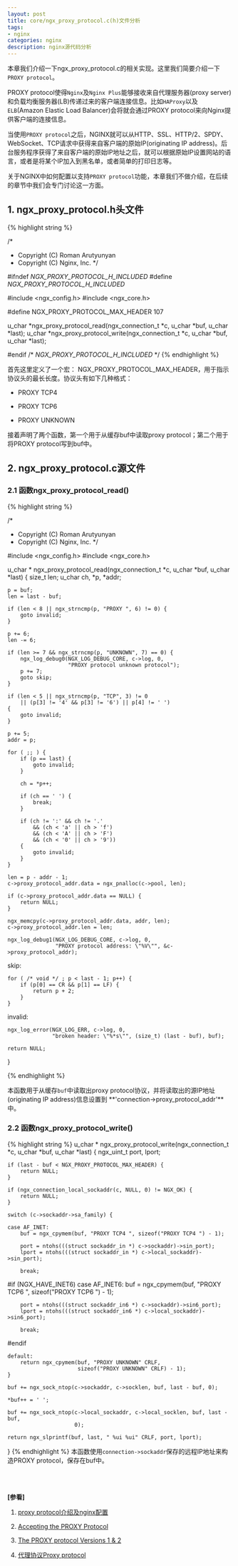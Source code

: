 ```yaml
---
layout: post
title: core/ngx_proxy_protocol.c(h)文件分析
tags:
- nginx
categories: nginx
description: nginx源代码分析
---
```


本章我们介绍一下ngx_proxy_protocol.c的相关实现。这里我们简要介绍一下```PROXY protocol```。

PROXY protocol使得```Nginx```及```Nginx Plus```能够接收来自代理服务器(proxy server)和负载均衡服务器(LB)传递过来的客户端连接信息。比如```HAProxy```以及```ELB```(Amazon Elastic Load Balancer)会将就会通过PROXY protocol来向Nginx提供客户端的连接信息。

当使用```PROXY protocol```之后，NGINX就可以从HTTP、SSL、HTTP/2、SPDY、WebSocket、TCP请求中获得来自客户端的原始IP(originating IP address)。后台服务程序获得了来自客户端的原始IP地址之后，就可以根据原始IP设置网站的语言，或者是将某个IP加入到黑名单，或者简单的打印日志等。

关于NGINX中如何配置以支持```PROXY protocol```功能，本章我们不做介绍，在后续的章节中我们会专门讨论这一方面。


<!-- more -->

## 1. ngx_proxy_protocol.h头文件
{% highlight string %}

/*
 * Copyright (C) Roman Arutyunyan
 * Copyright (C) Nginx, Inc.
 */


#ifndef _NGX_PROXY_PROTOCOL_H_INCLUDED_
#define _NGX_PROXY_PROTOCOL_H_INCLUDED_


#include <ngx_config.h>
#include <ngx_core.h>


#define NGX_PROXY_PROTOCOL_MAX_HEADER  107


u_char *ngx_proxy_protocol_read(ngx_connection_t *c, u_char *buf,
    u_char *last);
u_char *ngx_proxy_protocol_write(ngx_connection_t *c, u_char *buf,
    u_char *last);


#endif /* _NGX_PROXY_PROTOCOL_H_INCLUDED_ */
{% endhighlight %}

首先这里定义了一个宏： NGX_PROXY_PROTOCOL_MAX_HEADER，用于指示协议头的最长长度。协议头有如下几种格式：

* PROXY TCP4 <ipaddr> <port>

* PROXY TCP6 <ipaddr> <port>

* PROXY UNKNOWN


接着声明了两个函数，第一个用于从缓存buf中读取proxy protocol；第二个用于将PROXY protocol写到buf中。


## 2. ngx_proxy_protocol.c源文件

### 2.1 函数ngx_proxy_protocol_read()
{% highlight string %}

/*
 * Copyright (C) Roman Arutyunyan
 * Copyright (C) Nginx, Inc.
 */


#include <ngx_config.h>
#include <ngx_core.h>


u_char *
ngx_proxy_protocol_read(ngx_connection_t *c, u_char *buf, u_char *last)
{
    size_t  len;
    u_char  ch, *p, *addr;

    p = buf;
    len = last - buf;

    if (len < 8 || ngx_strncmp(p, "PROXY ", 6) != 0) {
        goto invalid;
    }

    p += 6;
    len -= 6;

    if (len >= 7 && ngx_strncmp(p, "UNKNOWN", 7) == 0) {
        ngx_log_debug0(NGX_LOG_DEBUG_CORE, c->log, 0,
                       "PROXY protocol unknown protocol");
        p += 7;
        goto skip;
    }

    if (len < 5 || ngx_strncmp(p, "TCP", 3) != 0
        || (p[3] != '4' && p[3] != '6') || p[4] != ' ')
    {
        goto invalid;
    }

    p += 5;
    addr = p;

    for ( ;; ) {
        if (p == last) {
            goto invalid;
        }

        ch = *p++;

        if (ch == ' ') {
            break;
        }

        if (ch != ':' && ch != '.'
            && (ch < 'a' || ch > 'f')
            && (ch < 'A' || ch > 'F')
            && (ch < '0' || ch > '9'))
        {
            goto invalid;
        }
    }

    len = p - addr - 1;
    c->proxy_protocol_addr.data = ngx_pnalloc(c->pool, len);

    if (c->proxy_protocol_addr.data == NULL) {
        return NULL;
    }

    ngx_memcpy(c->proxy_protocol_addr.data, addr, len);
    c->proxy_protocol_addr.len = len;

    ngx_log_debug1(NGX_LOG_DEBUG_CORE, c->log, 0,
                   "PROXY protocol address: \"%V\"", &c->proxy_protocol_addr);

skip:

    for ( /* void */ ; p < last - 1; p++) {
        if (p[0] == CR && p[1] == LF) {
            return p + 2;
        }
    }

invalid:

    ngx_log_error(NGX_LOG_ERR, c->log, 0,
                  "broken header: \"%*s\"", (size_t) (last - buf), buf);

    return NULL;
}


{% endhighlight %}

本函数用于从缓存```buf```中读取出proxy protocol协议，并将读取出的源IP地址(originating IP address)信息设置到 **'connection->proxy_protocol_addr'**中。


### 2.2 函数ngx_proxy_protocol_write()
{% highlight string %}
u_char *
ngx_proxy_protocol_write(ngx_connection_t *c, u_char *buf, u_char *last)
{
    ngx_uint_t  port, lport;

    if (last - buf < NGX_PROXY_PROTOCOL_MAX_HEADER) {
        return NULL;
    }

    if (ngx_connection_local_sockaddr(c, NULL, 0) != NGX_OK) {
        return NULL;
    }

    switch (c->sockaddr->sa_family) {

    case AF_INET:
        buf = ngx_cpymem(buf, "PROXY TCP4 ", sizeof("PROXY TCP4 ") - 1);

        port = ntohs(((struct sockaddr_in *) c->sockaddr)->sin_port);
        lport = ntohs(((struct sockaddr_in *) c->local_sockaddr)->sin_port);

        break;

#if (NGX_HAVE_INET6)
    case AF_INET6:
        buf = ngx_cpymem(buf, "PROXY TCP6 ", sizeof("PROXY TCP6 ") - 1);

        port = ntohs(((struct sockaddr_in6 *) c->sockaddr)->sin6_port);
        lport = ntohs(((struct sockaddr_in6 *) c->local_sockaddr)->sin6_port);

        break;
#endif

    default:
        return ngx_cpymem(buf, "PROXY UNKNOWN" CRLF,
                          sizeof("PROXY UNKNOWN" CRLF) - 1);
    }

    buf += ngx_sock_ntop(c->sockaddr, c->socklen, buf, last - buf, 0);

    *buf++ = ' ';

    buf += ngx_sock_ntop(c->local_sockaddr, c->local_socklen, buf, last - buf,
                         0);

    return ngx_slprintf(buf, last, " %ui %ui" CRLF, port, lport);
}
{% endhighlight %}
本函数使用```connection->sockaddr```保存的远程IP地址来构造PROXY protocol，保存在buf中。



<br />
<br />

**[参看]**

1. [proxy protocol介绍及nginx配置](https://www.jianshu.com/p/cc8d592582c9)

2. [Accepting the PROXY Protocol](https://docs.nginx.com/nginx/admin-guide/load-balancer/using-proxy-protocol/)

3. [The PROXY protocol Versions 1 & 2](https://www.haproxy.org/download/1.8/doc/proxy-protocol.txt)

4. [代理协议Proxy protocol](https://www.sohu.com/a/232767795_575744)


<br />
<br />
<br />

